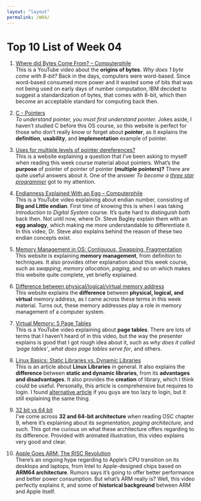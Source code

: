 ```yaml
---
layout: "layout"
permalink: /W04/
---
```


# Top 10 List of Week 04

1. [Where did Bytes Come From? – Computerphile](https://www.youtube.com/watch?v=ixJCo0cyAuA)<br>
This is a YouTube video about the **origins of bytes**. *Why does 1 byte come with 8-bit?* Back in the days, computers were word-based. Since word-based consumed more power and it wasted some of bits that was not being used on early days of number computation, IBM decided to suggest a standardization of bytes, that comes with 8-bit, which then become an acceptable standard for computing back then.

2. [C - Pointers](https://www.programiz.com/c-programming/c-pointers)<br>
*To understand pointer, you must first understand pointer.* Jokes aside, I haven’t studied C before this OS course, so this website is perfect for those who don’t really know or forget about **pointer**, as it explains the **definition**, **usability**, and **implementation** example of pointer.


3. [Uses for multiple levels of pointer dereferences?](https://stackoverflow.com/questions/758673/uses-for-multiple-levels-of-pointer-dereferences)<br>
This is a website explaining a question that I’ve been asking to myself when reading this week course material about pointers. What’s the **purpose** of pointer of pointer of pointer **(multiple pointers)?** There are quite useful answers about it. One of the answer *To become a [three star programmer](http://wiki.c2.com/?ThreeStarProgrammer)* got to my attention.


4. [Endianness Explained With an Egg – Computerphile](https://www.youtube.com/watch?v=NcaiHcBvDR4)<br>
This is a YouTube video explaining about endian number, consisting of **Big and Little endian**. First time of knowing this is when I was taking *Introduction to Digital System* course. It’s quite hard to distinguish both back then. Not until now, where Dr. Steve Bagley explain them with an **egg analogy**, which making me more understandable to differentiate it. In this video, Dr. Steve also explains behind the reason of these two endian concepts exist.


5. [Memory Management in OS: Contiguous, Swapping, Fragmentation](https://www.guru99.com/os-memory-management.html)<br>
This website is explaining **memory management**, from definition to techniques. It also provides other explanation about this week course, such as *swapping*, *memory allocation*, *paging*, and so on which makes this website quite complete, yet briefly explained.


6. [Difference between physical/logical/virtual memory address](https://stackoverflow.com/questions/15851225/difference-between-physical-logical-virtual-memory-address)<br>
This website explains the **difference** between **physical, logical, and virtual** memory address, as I came across these terms in this week material. Turns out, these memory addresses play a role in memory management of a computer system.


7. [Virtual Memory: 5 Page Tables](https://www.youtube.com/watch?v=KNUJhZCQZ9c)<br>
This is a YouTube video explaining about **page tables**. There are lots of terms that I haven’t heard of in this video, but the way the presenter explains is good that I got rough idea about it, such as *why does it called ‘page tables’*, *what does page tables serve for*, and others.


8. [Linux Basics: Static Libraries vs. Dynamic Libraries](https://medium.com/swlh/linux-basics-static-libraries-vs-dynamic-libraries-a7bcf8157779)<br>
This is an article about **Linux Libraries** in general. It also explains the **difference** between **static and dynamic libraries**, from its **advantages and disadvantages**. It also provides the **creation** of library, which I think could be useful. Personally, this article is comprehensive but requires to login. I found [alternative article](https://medium.com/@StueyGK/static-libraries-vs-dynamic-libraries-af78f0b5f1e4) if you guys are too lazy to login, but it still explaining the same thing.


9. [32 bit vs 64 bit](https://www.youtube.com/watch?v=Wu2A4fpFzgs)<br>
I’ve come across **32 and 64-bit architecture** when reading OSC chapter 9, where it’s explaining about its *segmentation, paging architecture,* and such. This got me curious on what these architecture offers regarding to its difference. Provided with animated illustration, this video explains very good and clear.


10. [Apple Goes ARM: The RISC Revolution](https://www.youtube.com/watch?v=EtYfTVksuio)<br>
There’s an ongoing hype regarding to Apple’s CPU transition on its desktops and laptops, from Intel to Apple-designed chips based on **ARM64 architecture**. Rumors says it’s going to offer better performance and better power consumption. But what’s ARM really is? Well, this video perfectly explains it, and some of **historical background** between ARM and Apple itself.
